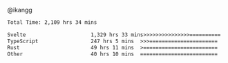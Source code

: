 @ikangg
<!--START_SECTION:waka-->

```txt
Total Time: 2,109 hrs 34 mins

Svelte                     1,329 hrs 33 mins>>>>>>>>>>>>>>>==========   61.85 %
TypeScript                 247 hrs 5 mins  >>>======================   11.49 %
Rust                       49 hrs 11 mins  >========================   02.29 %
Other                      40 hrs 10 mins  =========================   01.87 %
```

<!--END_SECTION:waka-->
